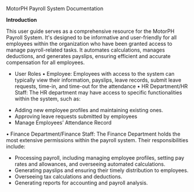 MotorPH Payroll System Documentation

**Introduction**

This user guide serves as a comprehensive resource for the MotorPH Payroll System. It's designed to be informative and user-friendly for all employees within the organization who have been granted access to manage payroll-related tasks. It automates calculations, manages deductions, and generates payslips, ensuring efficient and accurate compensation for all employees.


* User Roles
• Employee: Employees with access to the system can typically view their information, payslips, leave records, submit leave requests, time-in, and time-out for the attendance
• HR Department/HR Staff:  The HR department may have access to specific functionalities within the system, such as:
- Adding new employee profiles and maintaining existing ones.
- Approving leave requests submitted by employees
- Manage Employees’ Attendance Record

• Finance Department/Finance Staff: The Finance Department holds the most extensive permissions within the payroll system. Their responsibilities include:
- Processing payroll, including managing employee profiles, setting pay rates and allowances, and overseeing automated calculations.
- Generating payslips and ensuring their timely distribution to employees.
- Overseeing tax calculations and deductions.
- Generating reports for accounting and payroll analysis.

